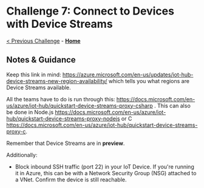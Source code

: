 # Challenge 7: Connect to Devices with Device Streams
[< Previous Challenge](./Challenge-06.md) - **[Home](README.md)**
## Notes & Guidance

Keep this link in mind: <https://azure.microsoft.com/en-us/updates/iot-hub-device-streams-new-region-availability/> which tells you what regions are Device Streams available.

All the teams have to do is run through this: <https://docs.microsoft.com/en-us/azure/iot-hub/quickstart-device-streams-proxy-csharp> . This can also be done in Node.js <https://docs.microsoft.com/en-us/azure/iot-hub/quickstart-device-streams-proxy-nodejs> or C <https://docs.microsoft.com/en-us/azure/iot-hub/quickstart-device-streams-proxy-c>.

Remember that Device Streams are in **preview**.

Additionally:

- Block inbound SSH traffic (port 22) in your IoT Device. If you're running it in Azure, this can be with a Network Security Group (NSG) attached to a VNet. Confirm the device is still reachable.
